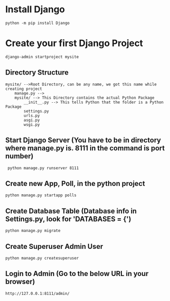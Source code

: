 # Install Django
```
python -m pip install Django
```

# Create your first Django Project
```
django-admin startproject mysite
```

## Directory Structure
```
mysite/ -->Root Directory, can be any name, we got this name while creating project
    manage.py -->
    mysite/ --> This Directory contains the actual Python Package
        __init__.py --> This tells Python that the folder is a Python Package
        settings.py
        urls.py
        asgi.py
        wsgi.py
```

## Start Django Server (You have to be in directory where manage.py is. 8111 in the command is port number)
```
 python manage.py runserver 8111
```

## Create new App, Poll, in the python project
```
python manage.py startapp polls
```

## Create Database Table (Database info in Settings.py, look for 'DATABASES = {')
```
python manage.py migrate
```

## Create Superuser Admin User
```
python manage.py createsuperuser
```

## Login to Admin (Go to the below URL in your browser)
```
http://127.0.0.1:8111/admin/
```